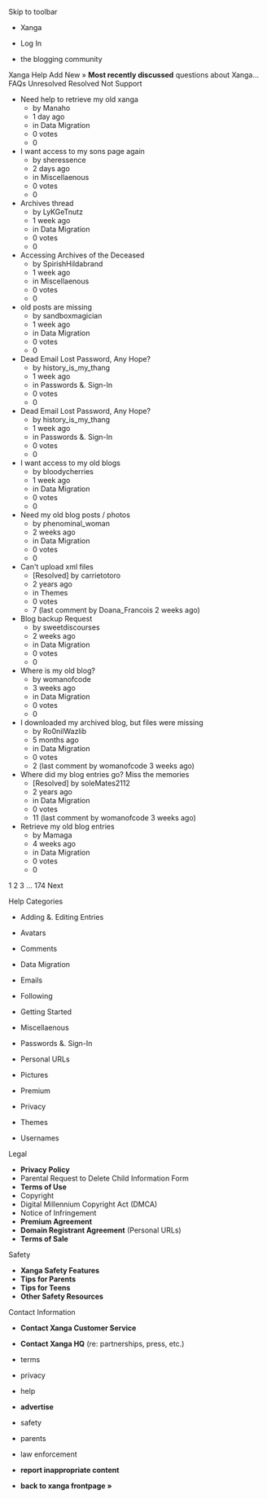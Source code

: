 Skip to toolbar

*   Xanga

*   Log In

*   the blogging community

Xanga Help Add New » **Most recently discussed** questions about Xanga… FAQs Unresolved Resolved Not Support

*   Need help to retrieve my old xanga
    *   by Manaho
    *   1 day ago
    *   in Data Migration
    *   0 votes
    *   0
*   I want access to my sons page again
    *   by sheressence
    *   2 days ago
    *   in Miscellaenous
    *   0 votes
    *   0
*   Archives thread
    *   by LyKGeTnutz
    *   1 week ago
    *   in Data Migration
    *   0 votes
    *   0
*   Accessing Archives of the Deceased
    *   by SpirishHildabrand
    *   1 week ago
    *   in Miscellaenous
    *   0 votes
    *   0
*   old posts are missing
    *   by sandboxmagician
    *   1 week ago
    *   in Data Migration
    *   0 votes
    *   0
*   Dead Email Lost Password, Any Hope?
    *   by history\_is\_my\_thang
    *   1 week ago
    *   in Passwords &. Sign-In
    *   0 votes
    *   0
*   Dead Email Lost Password, Any Hope?
    *   by history\_is\_my\_thang
    *   1 week ago
    *   in Passwords &. Sign-In
    *   0 votes
    *   0
*   I want access to my old blogs
    *   by bloodycherries
    *   1 week ago
    *   in Data Migration
    *   0 votes
    *   0
*   Need my old blog posts / photos
    *   by phenominal\_woman
    *   2 weeks ago
    *   in Data Migration
    *   0 votes
    *   0
*   Can't upload xml files
    *   \[Resolved\] by carrietotoro
    *   2 years ago
    *   in Themes
    *   0 votes
    *   7 (last comment by Doana\_Francois 2 weeks ago)
*   Blog backup Request
    *   by sweetdiscourses
    *   2 weeks ago
    *   in Data Migration
    *   0 votes
    *   0
*   Where is my old blog?
    *   by womanofcode
    *   3 weeks ago
    *   in Data Migration
    *   0 votes
    *   0
*   I downloaded my archived blog, but files were missing
    *   by Ro0nilWazlib
    *   5 months ago
    *   in Data Migration
    *   0 votes
    *   2 (last comment by womanofcode 3 weeks ago)
*   Where did my blog entries go? Miss the memories
    *   \[Resolved\] by soleMates2112
    *   2 years ago
    *   in Data Migration
    *   0 votes
    *   11 (last comment by womanofcode 3 weeks ago)
*   Retrieve my old blog entries
    *   by Mamaga
    *   4 weeks ago
    *   in Data Migration
    *   0 votes
    *   0

1 2 3 ... 174 Next

Help Categories

*   Adding &. Editing Entries
*   Avatars
*   Comments
*   Data Migration
*   Emails
*   Following
*   Getting Started
*   Miscellaenous

*   Passwords &. Sign-In
*   Personal URLs
*   Pictures
*   Premium
*   Privacy
*   Themes
*   Usernames

Legal

*   **Privacy Policy**
*   Parental Request to Delete Child Information Form
*   **Terms of Use**
*   Copyright
*   Digital Millennium Copyright Act (DMCA)
*   Notice of Infringement
*   **Premium Agreement**
*   **Domain Registrant Agreement** (Personal URLs)
*   **Terms of Sale**

Safety

*   **Xanga Safety Features**
*   **Tips for Parents**
*   **Tips for Teens**
*   **Other Safety Resources**

Contact Information

*   **Contact Xanga Customer Service**
*   **Contact Xanga HQ** (re: partnerships, press, etc.)

*   terms
*   privacy
*   help
*   **advertise**

*   safety
*   parents
*   law enforcement
*   **report inappropriate content**

*   **back to xanga frontpage »**
